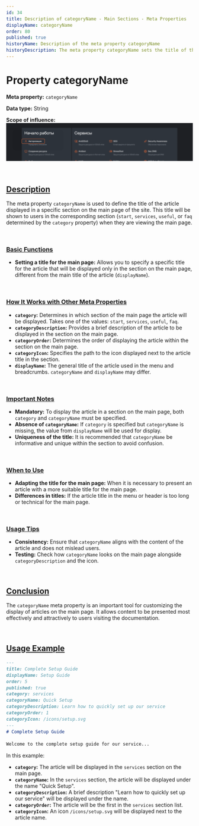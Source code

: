 ```yaml
---
id: 34
title: Description of categoryName - Main Sections - Meta Properties
displayName: categoryName
order: 80
published: true
historyName: Description of the meta property categoryName
historyDescription: The meta property categoryName sets the title of the article to be displayed in a section on the main page, improving navigation.
---
```


# Property categoryName

**Meta property:** `categoryName`

**Data type:** String

**Scope of influence:**
![Property influence](https://raw.githubusercontent.com/SolarSpaceTech/product-documentation-help/refs/heads/main/ru/images/category-name.png)


<br/>

## [Description](description)

The meta property `categoryName` is used to define the title of the article displayed in a specific section on the main page of the site.
This title will be shown to users in the corresponding section (`start`, `services`, `useful`, or `faq` determined by the `category` property)
when they are viewing the main page.

<br/>

### [Basic Functions](basic-functions)

- **Setting a title for the main page:** Allows you to specify a specific title for the article that will be displayed only in the section
on the main page, different from the main title of the article (`displayName`).

<br/>

### [How It Works with Other Meta Properties](with-other-properties)

- **`category`:** Determines in which section of the main page the article will be displayed.
Takes one of the values: `start`, `services`, `useful`, `faq`.
- **`categoryDescription`:** Provides a brief description of the article to be displayed in the section on the main page.
- **`categoryOrder`:** Determines the order of displaying the article within the section on the main page.
- **`categoryIcon`:** Specifies the path to the icon displayed next to the article title in the section.
- **`displayName`:** The general title of the article used in the menu and breadcrumbs. `categoryName` and `displayName` may differ.

<br/>

### [Important Notes](notes)

- **Mandatory:** To display the article in a section on the main page, both `category` and `categoryName` must be specified.
- **Absence of `categoryName`:** If `category` is specified but `categoryName` is missing, the value from `displayName` will be used for display.
- **Uniqueness of the title:** It is recommended that `categoryName` be informative and unique within the section to avoid confusion.


<br/>

### [When to Use](when-to-use)

- **Adapting the title for the main page:** When it is necessary to present an article with a more suitable title for the main page.
- **Differences in titles:** If the article title in the menu or header is too long or technical for the main page.

<br/>

### [Usage Tips](advice)

- **Consistency:** Ensure that `categoryName` aligns with the content of the article and does not mislead users.
- **Testing:** Check how `categoryName` looks on the main page alongside `categoryDescription` and the icon.

<br/>

## [Conclusion](conclusion)

The `categoryName` meta property is an important tool for customizing the display of articles on the main page. It allows content to be presented
most effectively and attractively to users visiting the documentation.

<br/>

## [Usage Example](examples)

```md
---
title: Complete Setup Guide
displayName: Setup Guide
order: 5
published: true
category: services
categoryName: Quick Setup
categoryDescription: Learn how to quickly set up our service
categoryOrder: 1
categoryIcon: /icons/setup.svg
---
# Complete Setup Guide

Welcome to the complete setup guide for our service...
```

In this example:
- **`category`:** The article will be displayed in the `services` section on the main page.
- **`categoryName`:** In the `services` section, the article will be displayed under the name "Quick Setup".
- **`categoryDescription`:** A brief description "Learn how to quickly set up our service" will be displayed under the name.
- **`categoryOrder`:** The article will be the first in the `services` section list.
- **`categoryIcon`:** An icon `/icons/setup.svg` will be displayed next to the article name.
